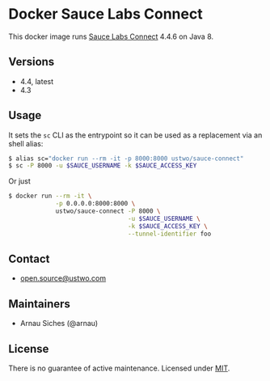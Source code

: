# Docker Sauce Labs Connect

This docker image runs [Sauce Labs Connect](https://wiki.saucelabs.com/display/DOCS/Sauce+Connect+Proxy) 4.4.6 on Java 8.


## Versions

* 4.4, latest
* 4.3

## Usage

It sets the `sc` CLI as the entrypoint so it can be used as a replacement via
an shell alias:

```sh
$ alias sc="docker run --rm -it -p 8000:8000 ustwo/sauce-connect"
$ sc -P 8000 -u $SAUCE_USERNAME -k $SAUCE_ACCESS_KEY
```

Or just

```sh
$ docker run --rm -it \
             -p 0.0.0.0:8000:8000 \
             ustwo/sauce-connect -P 8000 \
                                 -u $SAUCE_USERNAME \
                                 -k $SAUCE_ACCESS_KEY \
                                 --tunnel-identifier foo
```

## Contact

* open.source@ustwo.com


## Maintainers

* Arnau Siches (@arnau)


## License

There is no guarantee of active maintenance. Licensed under [MIT](./LICENSE).
